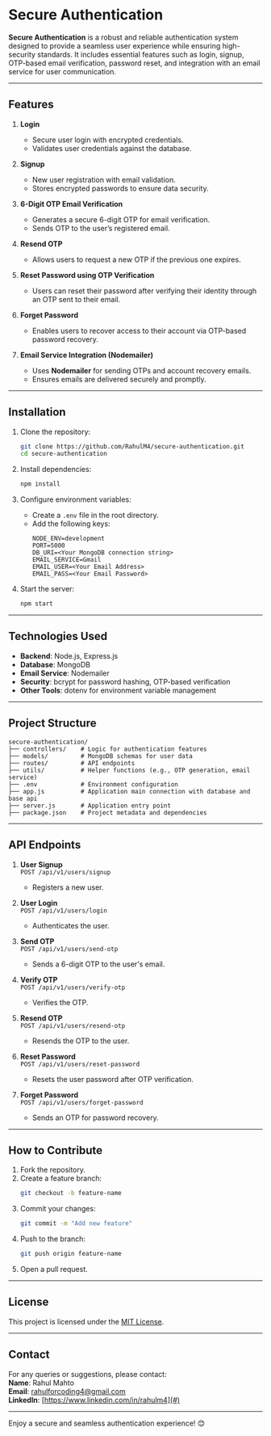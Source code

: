 # Secure Authentication

**Secure Authentication** is a robust and reliable authentication system designed to provide a seamless user experience while ensuring high-security standards. It includes essential features such as login, signup, OTP-based email verification, password reset, and integration with an email service for user communication.

---

## Features

1. **Login**  
   - Secure user login with encrypted credentials.
   - Validates user credentials against the database.

2. **Signup**  
   - New user registration with email validation.
   - Stores encrypted passwords to ensure data security.

3. **6-Digit OTP Email Verification**  
   - Generates a secure 6-digit OTP for email verification.
   - Sends OTP to the user’s registered email.

4. **Resend OTP**  
   - Allows users to request a new OTP if the previous one expires.

5. **Reset Password using OTP Verification**  
   - Users can reset their password after verifying their identity through an OTP sent to their email.

6. **Forget Password**  
   - Enables users to recover access to their account via OTP-based password recovery.

7. **Email Service Integration (Nodemailer)**  
   - Uses **Nodemailer** for sending OTPs and account recovery emails.
   - Ensures emails are delivered securely and promptly.

---

## Installation

1. Clone the repository:
   ```bash
   git clone https://github.com/RahulM4/secure-authentication.git
   cd secure-authentication
   ```

2. Install dependencies:
   ```bash
   npm install
   ```

3. Configure environment variables:
   - Create a `.env` file in the root directory.
   - Add the following keys:
     ```env
     NODE_ENV=development
     PORT=5000
     DB_URI=<Your MongoDB connection string>
     EMAIL_SERVICE=Gmail
     EMAIL_USER=<Your Email Address>
     EMAIL_PASS=<Your Email Password>
     ```

4. Start the server:
   ```bash
   npm start
   ```

---

## Technologies Used

- **Backend**: Node.js, Express.js
- **Database**: MongoDB
- **Email Service**: Nodemailer
- **Security**: bcrypt for password hashing, OTP-based verification
- **Other Tools**: dotenv for environment variable management

---

## Project Structure

```
secure-authentication/
├── controllers/    # Logic for authentication features
├── models/         # MongoDB schemas for user data
├── routes/         # API endpoints
├── utils/          # Helper functions (e.g., OTP generation, email service)
├── .env            # Environment configuration
├── app.js          # Application main connection with database and base api 
├── server.js       # Application entry point
├── package.json    # Project metadata and dependencies
```

---

## API Endpoints

1. **User Signup**  
   `POST /api/v1/users/signup`  
   - Registers a new user.

2. **User Login**  
   `POST /api/v1/users/login`  
   - Authenticates the user.

3. **Send OTP**  
   `POST /api/v1/users/send-otp`  
   - Sends a 6-digit OTP to the user's email.

4. **Verify OTP**  
   `POST /api/v1/users/verify-otp`  
   - Verifies the OTP.

5. **Resend OTP**  
   `POST /api/v1/users/resend-otp`  
   - Resends the OTP to the user.

6. **Reset Password**  
   `POST /api/v1/users/reset-password`  
   - Resets the user password after OTP verification.

7. **Forget Password**  
   `POST /api/v1/users/forget-password`  
   - Sends an OTP for password recovery.

---

## How to Contribute

1. Fork the repository.
2. Create a feature branch:  
   ```bash
   git checkout -b feature-name
   ```
3. Commit your changes:  
   ```bash
   git commit -m "Add new feature"
   ```
4. Push to the branch:  
   ```bash
   git push origin feature-name
   ```
5. Open a pull request.

---

## License

This project is licensed under the [MIT License](LICENSE).

---

## Contact

For any queries or suggestions, please contact:  
**Name**: Rahul Mahto  
**Email**: [rahulforcoding4@gmail.com](mailto:rahulforcoding4@gmail.com)  
**LinkedIn**: [https://www.linkedin.com/in/rahulm4](#)

--- 

Enjoy a secure and seamless authentication experience! 😊
